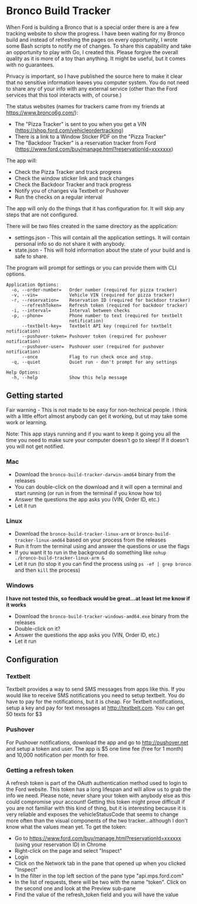 # Bronco Build Tracker
When Ford is building a Bronco that is a special order there is are a few tracking website
to show the progress. I have been waiting for my Bronco build and instead of refreshing the 
pages on every opportunity, I wrote some Bash scripts to notify me of changes. To share this
capability and take an opportunity to play with Go, I created this. Please forgive the overall
quality as it is more of a toy than anything. It might be useful, but it comes with no guarantees.

Privacy is important, so I have published the source here to make it clear that no sensitive information
leaves you computer system. You do not need to share any of your info with any external service (other than
the Ford services that this tool interacts with, of course.)

The status websites (names for trackers came from my friends at https://www.bronco6g.com/):
- The "Pizza Tracker" is sent to you when you get a VIN (https://shop.ford.com/vehicleordertracking)
- There is a link to a Window Sticker PDF on the "Pizza Tracker"
- The "Backdoor Tracker" is a reservation tracker from Ford (https://www.ford.com/buy/manage.html?reservationId=xxxxxxx)

The app will:
- Check the Pizza Tracker and track progress
- Check the window sticker link and track changes
- Check the Backdoor Tracker and track progress 
- Notify you of changes via Textbelt or Pushover
- Run the checks on a regular interval

The app will only do the things that it has configuration for. It will skip any steps that are not configured.

There will be two files created in the same directory as the application:
- settings.json - This will contain all the application settings. It will contain personal info
so do not share it with anybody.
- state.json -  This will hold information about the state of your build and is safe to share.

The program will prompt for settings or you can provide them
with CLI options.
```
Application Options:
  -o, --order-number=   Order number (required for pizza tracker)
  -v, --vin=            Vehicle VIN (required for pizza tracker)
  -r, --reservation=    Reservation ID (required for backdoor tracker)
      --refreshToken=   Refresh token (required for backdoor tracker)
  -i, --interval=       Interval between checks
  -p, --phone=          Phone number to text (required for textbelt
                        notification)
      --textbelt-key=   Textbelt API key (required for textbelt notification)
      --pushover-token= Pushover token (required for pushover notification)
      --pushover-user=  Pushover user (required for pushover notification)
      --once            Flag to run check once and stop.
  -q, --quiet           Quiet run - don't prompt for any settings

Help Options:
  -h, --help            Show this help message
```
## Getting started
Fair warning - This is not made to be easy for non-technical people. I think with a little effort
almost anybody can get it working, but ut may take some work or learning.

Note: This app stays running and if you want to keep it going you all the time you need to make sure your
computer doesn't go to sleep! If it doesn't you will not get notified.
### Mac
- Download the `bronco-build-tracker-darwin-amd64` binary from the releases
- You can double-click on the download and it will open a terminal and start running (or run in from the terminal if you know how to)
- Answer the questions the app asks you (VIN, Order ID, etc.)
- Let it run
### Linux
- Download the `bronco-build-tracker-linux-arm` or `bronco-build-tracker-linux-amd64` based on your process from the releases
- Run it from the terminal using and answer the questions or use the flags
- If you want it to run in the background do something like `nohup ./bronco-build-tracker-linux-arm &`
- Let it run (to stop it you can find the process using `ps -ef | grep bronco` and then `kill` the process)
### Windows 
__I have not tested this, so feedback would be great...at least let me know if it works__
- Download the `bronco-build-tracker-windows-amd64.exe` binary from the releases
- Double-click on it?
- Answer the questions the app asks you (VIN, Order ID, etc.)
- Let it run

## Configuration
### Textbelt
Textbelt provides a way to send SMS messages from apps like this.
If you would like to receive SMS notifications you need to setup textbelt.
You do have to pay for the notifications, but it is cheap. 
For Textbelt notifications, setup a key and pay for text messages
at http://textbelt.com. You can get 50 texts for $3

### Pushover
For Pushover notifications, download the app and go to http://pushover.net
and setup a token and user. The app is $5 one time fee (free for 1 month)
and 10,000 notification per month for free.

### Getting a refresh token
A refresh token is part of the OAuth authentication method used to login to 
the Ford website. This token has a long lifespan and will allow us to grab 
the info we need. Please note, never share your token with anybody else as this
could compromise your account! Getting this token might prove difficult if you are not familiar with
this kind of thing, but it is interesting because it is very reliable and exposes the vehicleStatusCode
that seems to change more often than the visual components of the two tracker...although I don't know 
what the values mean yet.
To get the token:
- Go to https://www.ford.com/buy/manage.html?reservationId=xxxxxx (using your reservation ID) in Chrome
- Right-click on the page and select "Inspect"
- Login
- Click on the Network tab in the pane that opened up when you clicked "Inspect"
- In the filter in the top left section of the pane type "api.mps.ford.com"
- In the list of requests, there will be two with the name "token". Click on the second one and look at 
the Preview sub-pane
- Find the value of the refresh_token field and you will have the value